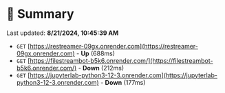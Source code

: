 # 📖 Summary
Last updated: **8/21/2024, 10:45:39 AM**

- `GET` [https://restreamer-09gx.onrender.com](https://restreamer-09gx.onrender.com) - **Up** (688ms)
- `GET` [https://filestreambot-b5k6.onrender.com/](https://filestreambot-b5k6.onrender.com/) - **Down** (212ms)
- `GET` [https://jupyterlab-python3-12-3.onrender.com](https://jupyterlab-python3-12-3.onrender.com) - **Down** (177ms)
